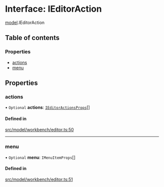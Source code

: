 # Interface: IEditorAction

[model](../modules/model.md).IEditorAction

## Table of contents

### Properties

- [actions](model.IEditorAction.md#actions)
- [menu](model.IEditorAction.md#menu)

## Properties

### actions

• `Optional` **actions**: [`IEditorActionsProps`](model.IEditorActionsProps.md)[]

#### Defined in

[src/model/workbench/editor.ts:50](https://github.com/gethubai/hubai-core/blob/43abc4a/src/model/workbench/editor.ts#L50)

___

### menu

• `Optional` **menu**: `IMenuItemProps`[]

#### Defined in

[src/model/workbench/editor.ts:51](https://github.com/gethubai/hubai-core/blob/43abc4a/src/model/workbench/editor.ts#L51)
